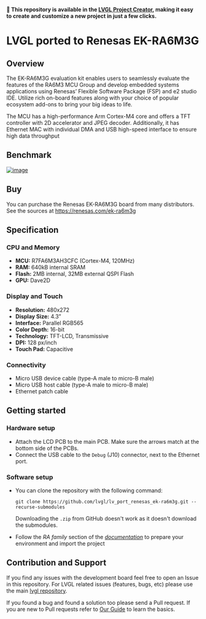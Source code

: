 **:rocket: This repository is available in the [LVGL Project Creator](https://lvgl.io/tools/project-creator), making it easy to create and customize a new project in just a few clicks.**

# LVGL ported to Renesas EK-RA6M3G

## Overview

The EK-RA6M3G evaluation kit enables users to seamlessly evaluate the features of the RA6M3 MCU Group and develop embedded systems applications using Renesas’ Flexible Software Package (FSP) and e2 studio IDE. Utilize rich on-board features along with your choice of popular ecosystem add-ons to bring your big ideas to life.

The MCU has a high-performance Arm Cortex-M4 core and offers a TFT controller with 2D accelerator and JPEG decoder. Additionally, it has Ethernet MAC with individual DMA and USB high-speed interface to ensure high data throughput

## Benchmark

[![image](https://github.com/lvgl/lv_port_renesas_ek-ra6m3g/assets/7599318/b3944a9c-c719-41f3-8aad-e08bf955c11b)
](https://www.youtube.com/watch?v=0kar4Ee3Qic)


## Buy

You can purchase the Renesas EK-RA6M3G board from many distributors. See the sources at https://renesas.com/ek-ra6m3g

## Specification

### CPU and Memory
- **MCU:** R7FA6M3AH3CFC (Cortex-M4, 120MHz)
- **RAM:** 640kB internal SRAM
- **Flash:** 2MB internal, 32MB external QSPI Flash
- **GPU:** Dave2D

### Display and Touch
- **Resolution:** 480x272
- **Display Size:** 4.3”
- **Interface:** Parallel RGB565
- **Color Depth:** 16-bit
- **Technology:** TFT-LCD, Transmissive
- **DPI:** 128 px/inch
- **Touch Pad:** Capacitive

### Connectivity
- Micro USB device cable (type-A male to micro-B male)
- Micro USB host cable (type-A male to micro-B male)
- Ethernet patch cable

## Getting started

### Hardware setup
- Attach the LCD PCB to the main PCB. Make sure the arrows match at the bottom side of the PCBs.
- Connect the USB cable to the `Debug` (J10) connector, next to the Ethernet port.

### Software setup
- You can clone the repository with the following command:
    ```
    git clone https://github.com/lvgl/lv_port_renesas_ek-ra6m3g.git --recurse-submodules
    ```
    Downloading the `.zip` from GitHub doesn't work as it doesn't download the submodules.

- Follow the *RA family* section of the [*documentation*](https://docs.lvgl.io/master/integration/chip/renesas.html#get-started-with-the-renesas-ecosystem) to prepare your environment and import the project

## Contribution and Support

If you find any issues with the development board feel free to open an Issue in this repository. For LVGL related issues (features, bugs, etc) please use the main [lvgl repository](https://github.com/lvgl/lvgl). 

If you found a bug and found a solution too please send a Pull request. If you are new to Pull requests refer to [Our Guide](https://docs.lvgl.io/master/CONTRIBUTING.html#pull-request) to learn the basics.

